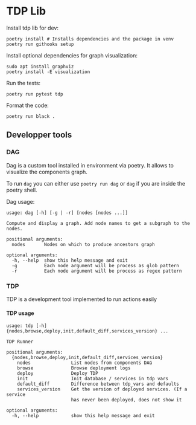 # TDP Lib

Install tdp lib for dev:
```
poetry install # Installs dependencies and the package in venv
poetry run githooks setup
```

Install optional dependencies for graph visualization:
```
sudo apt install graphviz
poetry install -E visualization
```

Run the tests:
```
poetry run pytest tdp
```

Format the code:
```
poetry run black .
```

## Developper tools

### DAG

Dag is a custom tool installed in environment via poetry. It allows to visualize the components graph.

To run `dag` you can either use `poetry run dag` or `dag` if you are inside the poetry shell.

Dag usage:
```
usage: dag [-h] [-g | -r] [nodes [nodes ...]]

Compute and display a graph. Add node names to get a subgraph to the nodes.

positional arguments:
  nodes       Nodes on which to produce ancestors graph

optional arguments:
  -h, --help  show this help message and exit
  -g          Each node argument will be process as glob pattern
  -r          Each node argument will be process as regex pattern
```

### TDP

TDP is a development tool implemented to run actions easily

#### TDP usage

```
usage: tdp [-h] {nodes,browse,deploy,init,default_diff,services_version} ...

TDP Runner

positional arguments:
  {nodes,browse,deploy,init,default_diff,services_version}
    nodes               List nodes from components DAG
    browse              Browse deployment logs
    deploy              Deploy TDP
    init                Init database / services in tdp vars
    default_diff        Difference between tdp_vars and defaults
    services_version    Get the version of deployed services. (If a service
                        has never been deployed, does not show it

optional arguments:
  -h, --help            show this help message and exit
```

